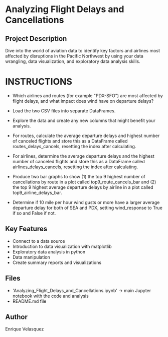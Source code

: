 # Analyzing Flight Delays and Cancellations

## Project Description
Dive into the world of aviation data to identify key factors and airlines most affected by disruptions in the Pacific Northwest by using your data wrangling, data visualization, and exploratory data analysis skills.

# INSTRUCTIONS

- Which airlines and routes (for example "PDX-SFO") are most affected by flight delays, and what impact does wind have on departure delays?

- Load the two CSV files into separate DataFrames. 

- Explore the data and create any new columns that might benefit your analysis.

- For routes, calculate the average departure delays and highest number of canceled flights and store this as a DataFrame called routes_delays_cancels, resetting the index after calculating.

- For airlines, determine the average departure delays and the highest number of canceled flights and store this as a DataFrame called airlines_delays_cancels, resetting the index after calculating.

- Produce two bar graphs to show (1) the top 9 highest number of cancellations by route in a plot called top9_route_cancels_bar and (2) the top 9 highest average departure delays by airline in a plot called top9_airline_delays_bar.

- Determine if 10 mile per hour wind gusts or more have a larger average departure delay for both of SEA and PDX, setting wind_response to True if so and False if not.

## Key Features
- Connect to a data source
- Introduction to data visualization with matplotlib
- Exploratory data analysis in python
- Data manipulation
- Create summary reports and visualizations


## Files
- 'Analyzing_Flight_Delays_and_Cancellations.ipynb' → main Jupyter notebook with the code and analysis
- README.md file

## Author
Enrique Velasquez
